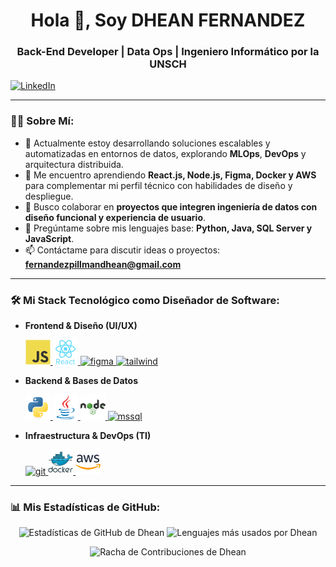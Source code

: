 <h1 align="center">Hola 👋, Soy DHEAN FERNANDEZ</h1>
<h3 align="center">Back-End Developer | Data Ops | Ingeniero Informático por la UNSCH</h3>

<p align="left">
  <a href="https://linkedin.com/in/dhean-fernandez" target="_blank">
    <img src="https://raw.githubusercontent.com/rahuldkjain/github-profile-readme-generator/master/src/images/icons/Social/linked-in-alt.svg" alt="LinkedIn" height="30" width="40" />
  </a>
</p>

---

### 👨‍💻 Sobre Mí:

- 🔭 Actualmente estoy desarrollando soluciones escalables y automatizadas en entornos de datos, explorando **MLOps**, **DevOps** y arquitectura distribuida.
- 🌱 Me encuentro aprendiendo **React.js, Node.js, Figma, Docker y AWS** para complementar mi perfil técnico con habilidades de diseño y despliegue.
- 👯 Busco colaborar en **proyectos que integren ingeniería de datos con diseño funcional y experiencia de usuario**.
- 💬 Pregúntame sobre mis lenguajes base: **Python, Java, SQL Server y JavaScript**.
- 📫 Contáctame para discutir ideas o proyectos: **fernandezpillmandhean@gmail.com**

---

### 🛠️ Mi Stack Tecnológico como Diseñador de Software:

* **Frontend & Diseño (UI/UX)**
    <p align="left">
      <a href="https://developer.mozilla.org/en-US/docs/Web/JavaScript" target="_blank" rel="noreferrer"> 
        <img src="https://raw.githubusercontent.com/devicons/devicon/master/icons/javascript/javascript-original.svg" alt="javascript" width="40" height="40"/> 
      </a>
      <a href="https://reactjs.org/" target="_blank" rel="noreferrer"> 
        <img src="https://raw.githubusercontent.com/devicons/devicon/master/icons/react/react-original-wordmark.svg" alt="react" width="40" height="40"/> 
      </a>
      <a href="https://www.figma.com/" target="_blank" rel="noreferrer"> 
        <img src="https://www.vectorlogo.zone/logos/figma/figma-icon.svg" alt="figma" width="40" height="40"/> 
      </a>
      <a href="https://tailwindcss.com/" target="_blank" rel="noreferrer"> 
        <img src="https://www.vectorlogo.zone/logos/tailwindcss/tailwindcss-icon.svg" alt="tailwind" width="40" height="40"/> 
      </a>
    </p>
* **Backend & Bases de Datos**
    <p align="left">
      <a href="https://www.python.org" target="_blank" rel="noreferrer">
        <img src="https://raw.githubusercontent.com/devicons/devicon/master/icons/python/python-original.svg" alt="python" width="40" height="40"/>
      </a>
      <a href="https://www.java.com" target="_blank" rel="noreferrer">
        <img src="https://raw.githubusercontent.com/devicons/devicon/master/icons/java/java-original.svg" alt="java" width="40" height="40"/>
      </a>
       <a href="https://nodejs.org" target="_blank" rel="noreferrer"> 
        <img src="https://raw.githubusercontent.com/devicons/devicon/master/icons/nodejs/nodejs-original-wordmark.svg" alt="nodejs" width="40" height="40"/> 
      </a>
      <a href="https://www.microsoft.com/es-es/sql-server" target="_blank" rel="noreferrer"> 
        <img src="https://www.svgrepo.com/show/303229/microsoft-sql-server-logo.svg" alt="mssql" width="40" height="40"/> 
      </a>
    </p>
* **Infraestructura & DevOps (TI)**
    <p align="left">
      <a href="https://git-scm.com/" target="_blank" rel="noreferrer"> 
        <img src="https://www.vectorlogo.zone/logos/git-scm/git-scm-icon.svg" alt="git" width="40" height="40"/> 
      </a>
      <a href="https://www.docker.com/" target="_blank" rel="noreferrer">
        <img src="https://raw.githubusercontent.com/devicons/devicon/master/icons/docker/docker-original-wordmark.svg" alt="docker" width="40" height="40"/>
      </a>
      <a href="https://aws.amazon.com" target="_blank" rel="noreferrer">
        <img src="https://raw.githubusercontent.com/devicons/devicon/master/icons/amazonwebservices/amazonwebservices-original-wordmark.svg" alt="aws" width="40" height="40"/>
      </a>
    </p>

---

### 📊 Mis Estadísticas de GitHub:

<p align="center">
  <img src="https://github-readme-stats.vercel.app/api?username=DheanFernandez&show_icons=true&theme=dracula&include_all_commits=true&count_private=true" alt="Estadísticas de GitHub de Dhean" />
  <img src="https://github-readme-stats.vercel.app/api/top-langs/?username=DheanFernandez&layout=compact&theme=dracula" alt="Lenguajes más usados por Dhean" />
</p>
<p align="center">
  <img src="https://github-readme-streak-stats.herokuapp.com/?user=DheanFernandez&theme=dracula" alt="Racha de Contribuciones de Dhean" />
</p>
